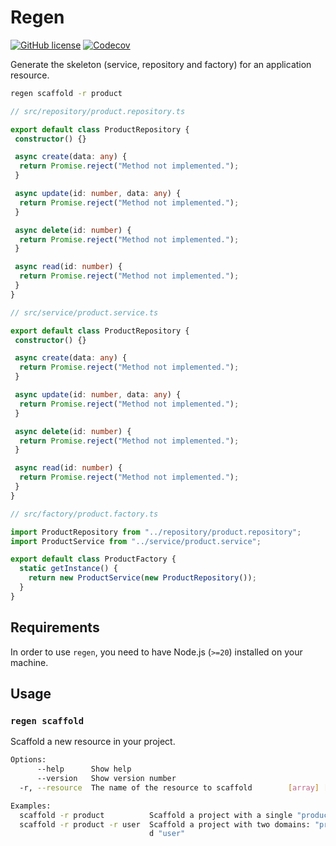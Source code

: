 # Regen

[![GitHub license](https://img.shields.io/badge/license-MIT-blue.svg)](https://github.com/William-Fernandes252/regen/LICENSE)
[![Codecov](https://codecov.io/gh/William-Fernandes252/regen/graph/badge.svg?token=KF55A7SKBC)](https://codecov.io/gh/William-Fernandes252/regen)

Generate the skeleton (service, repository and factory) for an application resource.

```bash
regen scaffold -r product
```

```typescript
// src/repository/product.repository.ts

export default class ProductRepository {
 constructor() {}

 async create(data: any) {
  return Promise.reject("Method not implemented.");
 }

 async update(id: number, data: any) {
  return Promise.reject("Method not implemented.");
 }

 async delete(id: number) {
  return Promise.reject("Method not implemented.");
 }

 async read(id: number) {
  return Promise.reject("Method not implemented.");
 }
}
```

```typescript
// src/service/product.service.ts

export default class ProductRepository {
 constructor() {}

 async create(data: any) {
  return Promise.reject("Method not implemented.");
 }

 async update(id: number, data: any) {
  return Promise.reject("Method not implemented.");
 }

 async delete(id: number) {
  return Promise.reject("Method not implemented.");
 }

 async read(id: number) {
  return Promise.reject("Method not implemented.");
 }
}
```

```typescript
// src/factory/product.factory.ts

import ProductRepository from "../repository/product.repository";
import ProductService from "../service/product.service";

export default class ProductFactory {
  static getInstance() {
    return new ProductService(new ProductRepository());
  }
}
```

## Requirements

In order to use `regen`, you need to have Node.js (`>=20`) installed on your machine.

## Usage

### `regen scaffold`

Scaffold a new resource in your project.

```bash
Options:
      --help      Show help                                            [boolean]
      --version   Show version number                                  [boolean]
  -r, --resource  The name of the resource to scaffold        [array] [required]

Examples:
  scaffold -r product          Scaffold a project with a single "product" domain
  scaffold -r product -r user  Scaffold a project with two domains: "product" an
                               d "user"
```
